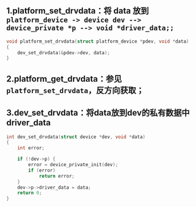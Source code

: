 ## 1.platform_set_drvdata：将 data 放到`platform_device -> device dev --> device_private *p --> void *driver_data;;`
```c
void platform_set_drvdata(struct platform_device *pdev, void *data)
{
	dev_set_drvdata(&pdev->dev, data);
}
```
## 2.platform_get_drvdata：参见 `platform_set_drvdata`，反方向获取；
## 3.dev_set_drvdata：将data放到dev的私有数据中 driver_data
```c
int dev_set_drvdata(struct device *dev, void *data)
{
	int error;

	if (!dev->p) {
		error = device_private_init(dev);
		if (error)
			return error;
	}
	dev->p->driver_data = data;
	return 0;
}
```